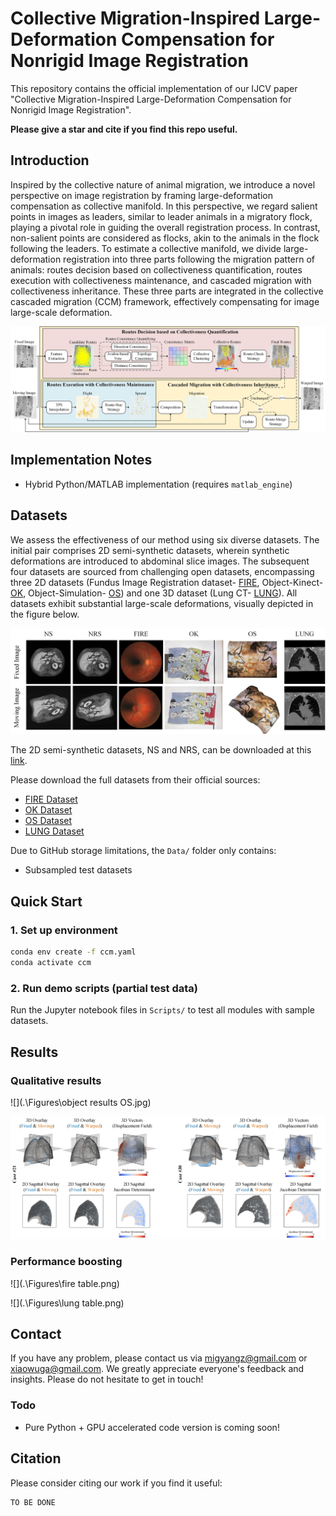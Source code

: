# Collective Migration-Inspired Large-Deformation Compensation for Nonrigid Image Registration

This repository contains the official implementation of our IJCV paper "Collective Migration-Inspired Large-Deformation Compensation for Nonrigid Image Registration".

**Please give a star and cite if you find this repo useful.**

## Introduction

Inspired by the collective nature of animal migration, we introduce a novel perspective on image registration by framing large-deformation compensation as collective manifold. In this perspective, we regard salient points in images as leaders, similar to leader animals in a migratory flock, playing a pivotal role in guiding the overall registration process. In contrast, non-salient points are considered as flocks, akin to the animals in the flock following the leaders. To estimate a collective manifold, we divide large-deformation registration into three parts following the migration pattern of animals: routes decision based on collectiveness quantification, routes execution with collectiveness maintenance, and cascaded migration with collectiveness inheritance. These three parts are integrated in the collective cascaded migration (CCM) framework, effectively compensating for image large-scale deformation.

![image](.\Figures\flowchart.jpg)

## Implementation Notes

- Hybrid Python/MATLAB implementation (requires `matlab_engine`)

## Datasets

We assess the effectiveness of our method using six diverse datasets. The initial pair comprises 2D semi-synthetic datasets, wherein synthetic deformations are introduced to abdominal slice images. The subsequent four datasets are sourced from challenging open datasets, encompassing three 2D datasets (Fundus Image Registration dataset- [FIRE](https://projects.ics.forth.gr/cvrl/fire/), Object-Kinect- [OK](https://www.verlab.dcc.ufmg.br/descriptors/), Object-Simulation- [OS](https://www.verlab.dcc.ufmg.br/descriptors/)) and one 3D dataset (Lung CT- [LUNG](https://learn2reg.grand-challenge.org/Datasets/)). All datasets exhibit substantial large-scale deformations, visually depicted in the figure below.

![](.\Figures\dataset.jpg)

The 2D semi-synthetic datasets, NS and NRS, can be downloaded at this [link](https://mega.nz/file/cylUHL4B#UyVdn7g8T2qhVPoseWcBuYKb4o25F_kLPnXZOgXWArY).

Please download the full datasets from their official sources:
- [FIRE Dataset](https://projects.ics.forth.gr/cvrl/fire/)
- [OK Dataset](https://www.verlab.dcc.ufmg.br/descriptors/) 
- [OS Dataset](https://www.verlab.dcc.ufmg.br/descriptors/)
- [LUNG Dataset](https://learn2reg.grand-challenge.org/Datasets/)

Due to GitHub storage limitations, the `Data/` folder only contains:
- Subsampled test datasets

## Quick Start

### 1. Set up environment

```cmd
conda env create -f ccm.yaml
conda activate ccm
```

### 2. Run demo scripts (partial test data)

Run the Jupyter notebook files in `Scripts/` to test all modules with sample datasets.

## Results

### Qualitative results

![](.\Figures\object results OS.jpg)

![](.\Figures\lung.jpg)

### Performance boosting

![](.\Figures\fire table.png)

![](.\Figures\lung table.png)

## Contact

If you have any problem, please contact us via [migyangz@gmail.com](mailto:migyangz@gmail.com) or [xiaowuga@gmail.com](mailto:xiaowuga@gmail.com). We greatly appreciate everyone's feedback and insights. Please do not hesitate to get in touch!

### Todo

- Pure Python + GPU accelerated code version is coming soon!

## Citation

Please consider citing our work if you find it useful:

```
TO BE DONE
```
